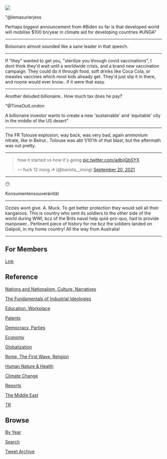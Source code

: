 <img src="https://drive.google.com/uc?export=view&id=1B2wf9R7AMH1d7Vw6e2mucLbIQ5NSjir7"/>

"@lemasurierjess

Perhaps biggest announcement from #Biden so far is that developed
world will mobilise $100 bn/year in climate aid for developing
countries \#UNGA"

---

Bolsonaro almost sounded like a sane leader in that speech. 

---

If "they" wanted to get you, "sterilize you through covid
vaccinations", I dont think they'd wait until a worldwide crisis, and
a brand new vaccination campaign. They could do it through food, soft
drinks like Coca Cola, or measles vaccines which most kids already
get. They'd just slip it in there, and noone would ever know.. if it
were that easy.

---

Another deluded billionaire.. How much tax does he pay?

"@TimeOutLondon

A billionaire investor wants to create a new 'sustainable' and
'equitable' city in the middle of the US desert"

---

The FR Tolouse explosion, way back, was very bad, again ammonium
nitrate, like in Beirut.. Tolouse was abt 1/10'th of that blast, but
the aftermath was not pretty.

---

<blockquote class="twitter-tweet"><p lang="en" dir="ltr">how it started vs how it&#39;s going <a href="https://t.co/adbijQbSYX">pic.twitter.com/adbijQbSYX</a></p>&mdash; fuck 12 morg ☭ (@barista__morg) <a href="https://twitter.com/barista__morg/status/1439808665754734592?ref_src=twsrc%5Etfw">September 20, 2021</a></blockquote> <script async src="https://platform.twitter.com/widgets.js" charset="utf-8"></script>

---

😶 

Konsumentensouveränität

---

Ozzies wont give. A. Muck. To get better protection they would sell
all their kangaroos. This is country who sent its soldiers to the
other side of the world during WWI, bcz of the Brits naval help
quid-pro-quo, had to provide manpower.. Pertinent piece of history for
me bcz the soldiers landed on Galipoli, in my home country! All the
way from Australia!

---

## For Members

[Link](https://thirdwave-members.herokuapp.com)

## Reference

[Nations and Nationalism, Culture, Narratives](/2013/02/nations-and-nationalism.md)

[The Fundamentals of Industrial Ideologies](/2011/04/fundamentals-of-industrial-ideologies.md)

[Education, Workplace](2017/09/education-workplace.md)

[Patents](/2018/09/patents.md)

[Democracy, Parties](/2016/11/democracy.md)

[Economy](/2018/05/economy.md)

[Globalization](/2018/09/globalization.md)

[Rome, The First Wave, Religion](/2017/12/rome.md)

[Human Nature & Health](/2020/07/human-nature.md)

[Climate Change](/2018/12/climate.md)

[Reports](/2019/05/reports.md)

[The Middle East](/2019/07/middleeast.md)

[TR](../tr)

## Browse

[By Year](years.md)

[Search](search.html)

[Tweet Archive](/tweets/README.md)


